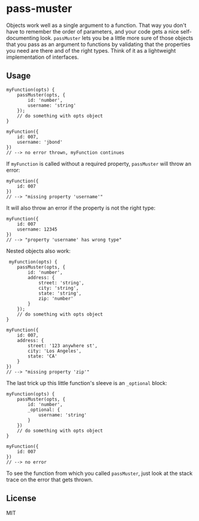 # pass-muster

Objects work well as a single argument to a function. That way you don't have to remember the order of parameters, and your code gets a nice self-documenting look. `passMuster` lets you be a little more sure of those objects that you pass as an argument to functions by validating that the properties you need are there and of the right types. Think of it as a lightweight implementation of interfaces.

## Usage

    myFunction(opts) {
        passMuster(opts, {
            id: 'number',
            username: 'string'
        });
        // do something with opts object
    }

    myFunction({
        id: 007,
        username: 'jbond'
    })
    // --> no error thrown, myFunction continues

If `myFunction` is called without a required property, `passMuster` will throw an error:

    myFunction({
        id: 007
    })
    // --> "missing property 'username'"

It will also throw an error if the property is not the right type:

    myFunction({
        id: 007
        username: 12345
    })
    // --> "property 'username' has wrong type"


Nested objects also work:

     myFunction(opts) {
        passMuster(opts, {
            id: 'number',
            address: {
                street: 'string',
                city: 'string',
                state: 'string',
                zip: 'number'
            }
        });
        // do something with opts object
    }

    myFunction({
        id: 007,
        address: {
            street: '123 anywhere st',
            city: 'Los Angeles',
            state: 'CA'
        }
    })
    // --> "missing property 'zip'"


The last trick up this little function's sleeve is an `_optional` block:

    myFunction(opts) {
        passMuster(opts, {
            id: 'number',
            _optional: {
                username: 'string'
            }
        })
        // do something with opts object
    }

    myFunction({
        id: 007
    })
    // --> no error

To see the function from which you called `passMuster`, just look at the stack trace on the error that gets thrown.

## License

MIT